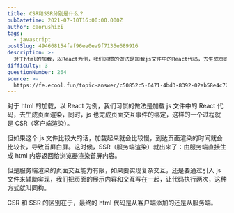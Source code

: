 ```yaml
---
title: CSR和SSR分别是什么？
pubDatetime: 2021-07-10T16:00:00.000Z
author: caorushizi
tags:
  - javascript
postSlug: 494668154faf96ee0ea9f7135e689916
description: >-
  对于html的加载，以React为例，我们习惯的做法是加载js文件中的React代码，去生成页面渲染，同时，js也完成页面交互事件的绑定，这样的一个过程就是CSR（客户端渲染）。但如果这个js文件比较
difficulty: 3
questionNumber: 264
source: >-
  https://fe.ecool.fun/topic-answer/c50852c5-6471-4bd3-8392-02ab58e4c726?orderBy=updateTime&order=desc&tagId=10
---
```


对于 html 的加载，以 React 为例，我们习惯的做法是加载 js 文件中的 React 代码，去生成页面渲染，同时，js 也完成页面交互事件的绑定，这样的一个过程就是 CSR（客户端渲染）。

但如果这个 js 文件比较大的话，加载起来就会比较慢，到达页面渲染的时间就会比较长，导致首屏白屏。这时候，SSR（服务端渲染）就出来了：由服务端直接生成 html 内容返回给浏览器渲染首屏内容。

但是服务端渲染的页面交互能力有限，如果要实现复杂交互，还是要通过引入 js 文件来辅助实现，我们把页面的展示内容和交互写在一起，让代码执行两次，这种方式就叫同构。

CSR 和 SSR 的区别在于，最终的 html 代码是从客户端添加的还是从服务端。
